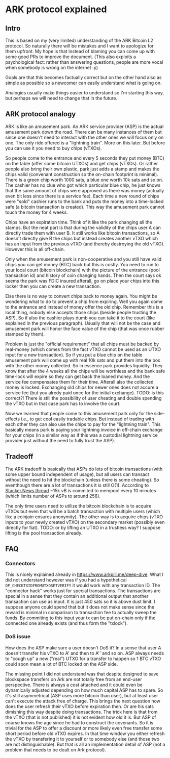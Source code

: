 # ARK protocol explained

## Intro

This is based on my (very limited) understanding of the ARK Bitcoin L2 protocol. So naturally there will be mistakes and I want to apologize
for them upfront. My hope is that instead of blaming you can come up with some good PRs to improve the document.
(This also exploits a psychological fact: rather than answering questions, people are more vocal when somebody is wrong on the internet :p)

Goals are that this becomes factually correct but on the other hand also as simple as possible so a newcomer can easily understand what is going on.

Analogies usually make things easier to understand so I'm starting this way, but perhaps we will need to change that in the future.

## ARK protocol analogy

ARK is like an amusement park. An ARK service provider (ASP) is the actual amusement park down the road. There can be many instances of them but since one doesn't need to interact with the other ones we will focus only on one.
The only ride offered is a "lightning train". More on this later. But before you can use it you need to buy chips (vTXOs).

So people come to the entrance and every 5 seconds they put money (BTC) on the table (offer some bitcoin UTXOs) and get chips (vTXOs). Or rather people also bring their own plastic, park just adds a stamp and makes the chips valid (convenant construction so the on-chain footprint is minimal). There is a green chip worth 1000 sats, a blue one worth 10k sats and so on. The cashier has no clue who got which particular blue chip, he just knows that the same amount of chips were approved as there was money (actually even bit less since there is a service fee). Each time a new round of chips were "sold" cashier runs to the bank and puts the money into a time-locked safe (a bitcoin transaction is created). This way the amusement park cannot touch the money for 4 weeks.

Chips have an expiration time. Think of it like the park changing all the stamps. But the neat part is that during the validity of the chips user A can directly trade them with user B. It still works like bitcoin transactions, so A doesn't directly give B the chips but instead creates another vTXO which has an input from the previous vTXO (and thereby destroying the old vTXO). However this is all off-chain.

Only when the amusement park is non-cooperative and you still have valid chips you can get money (BTC) back but this is costly. You need to run to your local court (bitcoin blockchain) with the picture of the entrance (pool transaction id) and history of coin changing hands. Then the court says ok seems the park was FDIC insured afterall, go on place your chips into this locker then you can create a new transaction.

Else there is no way to convert chips back to money again. You might be wondering what to do to prevent a chip from expiring. Well you again come to the entrance and instead of money offer the old chip. Remember this is a local thing, nobody else
accepts those chips (beside people trusting the ASP). So if also the cashier plays dumb you can take it to the court (like explained in the previous paragraph). Usually that will not be the case and amusement park will honor the face value of the chip (that was once rubber stamped by them).

Problem is just the "official requirement" that all chips must be backed by real-money (which comes from the fact vTXO cannot be used as an UTXO input for a new transaction). So if you put a blue chip on the table amusement park will come up with real 10k sats and put them into the box with the other money collected. So in essence park provides liquidity. They know that after the 4 weeks all the chips will be worthless and the bank safe time-lock will expire so they can get back the loaned money. And the service fee compensates them for their time. Afterall also the collected money is locked. Exchanging old chips for newer ones does not accure a service fee (but you alredy paid once for the initial exchange). TODO: is this correct?! There is still the possibility of user cheating and double spending the vTXO but in that case park has to involve the court.

Now we learned that people come to this amusement park only for the side-effects i.e., to get cool easily tradable chips. But instead of trading with each other they can also use the chips to pay for the "lightning train". This basically means park is paying your lightning invoice in off-chain exchange for your chips (in a similar way as if this was a custodial lightning service provider just without the need to fully trust the ASP).

## Tradeoff

The ARK tradeoff is basically that ASPs do lots of bitcoin transactions (with some upper bound independent of usage), but all users can transact without the need to hit the blockchain (unless there is some cheating).
So eventhough there are a lot of transactions it is still O(1). According to [Stacker.News thread](https://stacker.news/items/181441) ~15k vB is commited to mempool every 10 minutes (which limits number of ASPs to around 256).

The only time users need to utilize the bitcoin blockchain is to acquire vTXOs but even that will be a batch transaction with multiple users (which like a coinjoin ensures anonymity). The other way is to acquire chips (vTXO inputs to your newly created vTXO) on the secondary market (possibly even directly for fiat).
TODO: or by lifting an UTXO in a trustless way? I suppose lifting is the pool transaction already.

## FAQ
### Connectors

This is nicely explained already in https://www.arkpill.me/deep-dive. What I did not understand however was if you had a hypothetical `OP_CHECKTXIDFROMUTXOSETVERIFY` it would work with any transaction ID. The "connector hack" works just
for special transactions. The transactions are special in a sense that they contain an additional output that another transaction can use as input. It is just 450 sats so it is above dust limit. I suppose anyone could spend that but it does not make sense since the reward is minimal in comparison to transaction fee to actually sweep the funds. By commiting to this input your tx can be put on-chain only if the connected one already exists (and thus form the "txlock").

### DoS issue

How does the ASP make sure a user doesn't DoS it? In a sense that user A doesn't transfer his vTXO to A' and then to A'' and so on.
ASP always needs to "cough up" a new ("real") UTXO for a transfer to happen so 1 BTC vTXO could soon mean a lot of BTC locked on the ASP side.

The missing point I did not understand was that despite designed to save blockspace transfers on Ark are not totally free from an end-user perspective. There is always a cost attached and it could even be dynamically adjusted depending on how much capital ASP has to spare.
So it's still asymmetrical (ASP uses more bitcoin than user), but at least user can't execute the attack free of charge. This brings
the next question how does the user refresh their vTXO before expiration then. Or are his sats dimishing this way despite doing transactions. 
The trick here is that from the vTXO (that is not published) it is not evident
how old it is. But ASP of course knows the age since he had to construct the covenants. So it is trivial for the ASP to offer a discount or more likely even free transfer some short period before old vTXO expires. In that time window you either refresh the vTXO by transfering it to yourself or to somebody else (and those two are not distinguishable). But that is all an implementation detail of ASP (not a problem that needs to be dealt on Ark protocol).
